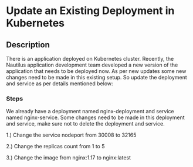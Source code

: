 # Update an Existing Deployment in Kubernetes

## Description

There is an application deployed on Kubernetes cluster. Recently, the Nautilus application development team developed a new version of the application that needs to be deployed now. As per new updates some new changes need to be made in this existing setup. So update the deployment and service as per details mentioned below:

### Steps

We already have a deployment named nginx-deployment and service named nginx-service. Some changes need to be made in this deployment and service, make sure not to delete the deployment and service.

1.) Change the service nodeport from 30008 to 32165

2.) Change the replicas count from 1 to 5

3.) Change the image from nginx:1.17 to nginx:latest
